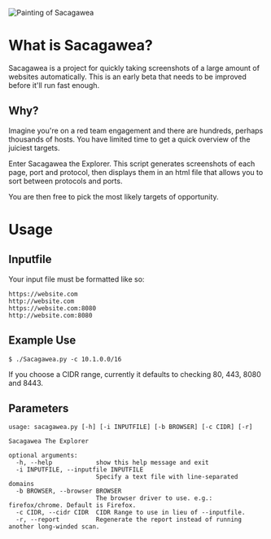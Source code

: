 ![Painting of Sacagawea](https://i.imgur.com/gRRFm8n.jpg)

# What is Sacagawea?

Sacagawea is a project for quickly taking screenshots of a large amount of websites automatically. This is an early beta that needs to be improved before it'll run fast enough.

## Why?

Imagine you're on a red team engagement and there are hundreds, perhaps thousands of hosts. You have limited time to get a quick overview of the juiciest targets.

Enter Sacagawea the Explorer. This script generates screenshots of each page, port and protocol, then displays them in an html file that allows you to sort between protocols and ports.

You are then free to pick the most likely targets of opportunity.

# Usage

## Inputfile

Your input file must be formatted like so:

 ```
 https://website.com
 http://website.com
 https://website.com:8080
 http://website.com:8080
 ```
## Example Use

 ```
$ ./Sacagawea.py -c 10.1.0.0/16
 ```

If you choose a CIDR range, currently it defaults to checking 80, 443, 8080 and 8443.

## Parameters

```
usage: sacagawea.py [-h] [-i INPUTFILE] [-b BROWSER] [-c CIDR] [-r]

Sacagawea The Explorer

optional arguments:
  -h, --help            show this help message and exit
  -i INPUTFILE, --inputfile INPUTFILE
                        Specify a text file with line-separated domains
  -b BROWSER, --browser BROWSER
                        The browser driver to use. e.g.: firefox/chrome. Default is Firefox.
  -c CIDR, --cidr CIDR  CIDR Range to use in lieu of --inputfile.
  -r, --report          Regenerate the report instead of running another long-winded scan.
 ```
